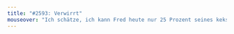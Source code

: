 ```yaml
---
title: "#2593: Verwirrt"
mouseover: "Ich schätze, ich kann Fred heute nur 25 Prozent seines keksigen Gehalts zahlen..."
---
```


